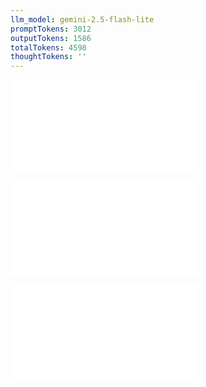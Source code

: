 ```yaml
---
llm_model: gemini-2.5-flash-lite
promptTokens: 3012
outputTokens: 1586
totalTokens: 4598
thoughtTokens: ''
---
```


![@](steps/_.f6a3a5d6.md)

![@](steps/_.2a852cba.md)

![@](steps/response.b04875c4.md)
